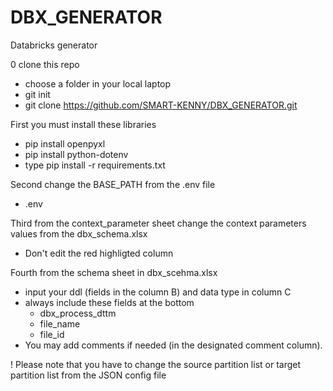 # DBX_GENERATOR
Databricks generator

0 clone this repo
 - choose a folder in your local laptop
 - git init
 - git clone https://github.com/SMART-KENNY/DBX_GENERATOR.git

First you must install these libraries
- pip install openpyxl
- pip install python-dotenv
- type pip install -r requirements.txt


Second change the BASE_PATH from the .env file
 - .env

Third from the context_parameter sheet change the context parameters values from the dbx_schema.xlsx
 - Don't edit the red highligted column

Fourth from the schema sheet in dbx_scehma.xlsx
 - input your ddl (fields in the column B) and data type in column C
 - always include these fields at the bottom
   - dbx_process_dttm
   - file_name
   - file_id
 - You may add comments if needed (in the designated comment column).



! Please note that you have to change the source partition list or target partition list from the JSON config file
